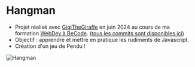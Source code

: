 # Hangman   

- Projet réalisé avec [GigiTheGiraffe](https://github.com/GigiTheGiraffe) en juin 2024 au cours de ma formation [WebDev à BeCode](https://becode.org/). [(tous les commits sont disponibles ici)](https://github.com/GigiTheGiraffe/Hangman/commits/main/)
- Objectif : apprendre et mettre en pratique les rudiments de Javascript.
- Création d'un jeu de Pendu !

![Hangman](https://shared.akamai.steamstatic.com/store_item_assets/steam/apps/1105730/capsule_616x353.jpg?t=1583392062)
